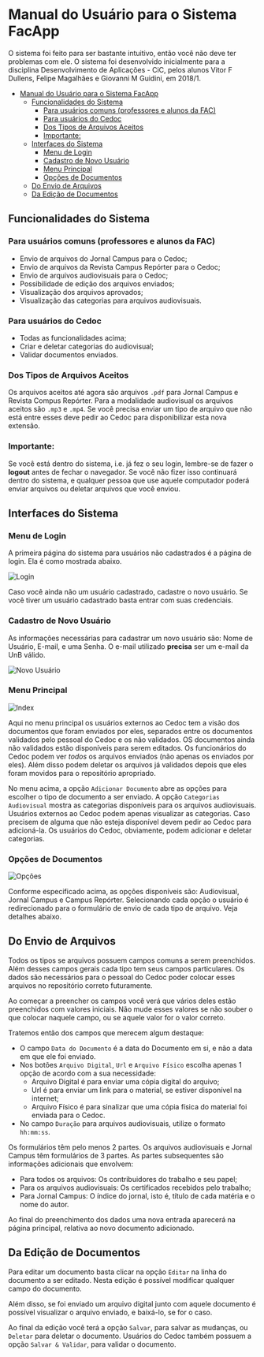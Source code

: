 # Manual do Usuário para o Sistema FacApp

O sistema foi feito para ser bastante intuitivo, então você não deve ter problemas com ele. 
O sistema foi desenvolvido inicialmente para a disciplina Desenvolvimento de Aplicações - CiC, pelos alunos Vitor F Dullens, Felipe Magalhães e Giovanni M Guidini, em 2018/1.

- [Manual do Usuário para o Sistema FacApp](#manual-do-usu%C3%A1rio-para-o-sistema-facapp)
    - [Funcionalidades do Sistema](#funcionalidades-do-sistema)
        - [Para usuários comuns (professores e alunos da FAC)](#para-usu%C3%A1rios-comuns-professores-e-alunos-da-fac)
        - [Para usuários do Cedoc](#para-usu%C3%A1rios-do-cedoc)
        - [Dos Tipos de Arquivos Aceitos](#dos-tipos-de-arquivos-aceitos)
        - [Importante:](#importante)
    - [Interfaces do Sistema](#interfaces-do-sistema)
        - [Menu de Login](#menu-de-login)
        - [Cadastro de Novo Usuário](#cadastro-de-novo-usu%C3%A1rio)
        - [Menu Principal](#menu-principal)
        - [Opções de Documentos](#op%C3%A7%C3%B5es-de-documentos)
    - [Do Envio de Arquivos](#do-envio-de-arquivos)
    - [Da Edição de Documentos](#da-edi%C3%A7%C3%A3o-de-documentos)

## Funcionalidades do Sistema
### Para usuários comuns (professores e alunos da FAC)
- Envio de arquivos do Jornal Campus para o Cedoc;
- Envio de arquivos da Revista Campus Repórter para o Cedoc;
- Envio de arquivos audiovisuais para o Cedoc;
- Possibilidade de edição dos arquivos enviados;
- Visualização dos arquivos aprovados;
- Visualização das categorias para arquivos audiovisuais.

### Para usuários do Cedoc
- Todas as funcionalidades acima;
- Criar e deletar categorias do audiovisual;
- Validar documentos enviados.

### Dos Tipos de Arquivos Aceitos
Os arquivos aceitos até agora são arquivos `.pdf` para Jornal Campus e Revista Compus Repórter. Para a modalidade audiovisual os arquivos aceitos são `.mp3` e `.mp4`. Se você precisa enviar um tipo de arquivo que não está entre esses deve pedir ao Cedoc para disponibilizar esta nova extensão.

### Importante: 
Se você está dentro do sistema, i.e. já fez o seu login, lembre-se de fazer o **logout** antes de fechar o navegador. Se você não fizer isso continuará dentro do sistema, e qualquer pessoa que use aquele computador poderá enviar arquivos ou deletar arquivos que você enviou.

## Interfaces do Sistema
### Menu de Login

A primeira página do sistema para usuários não cadastrados é a página de login. Ela é como mostrada abaixo. 

![Login](assets/login.png)

Caso você ainda não um usuário cadastrado, cadastre o novo usuário. Se você tiver um usuário cadastrado basta entrar com suas credenciais.

### Cadastro de Novo Usuário

As informações necessárias para cadastrar um novo usuário são: Nome de Usuário, E-mail, e uma Senha.
O e-mail utilizado **precisa** ser um e-mail da UnB válido.

![Novo Usuário](assets/novoUsuario.png)

### Menu Principal

![Index](assets/index.png)

Aqui no menu principal os usuários externos ao Cedoc tem a visão dos documentos que foram enviados por eles, separados entre os documentos validados pelo pessoal do Cedoc e os não validados. OS documentos ainda não validados estão disponíveis para serem editados. Os funcionários do Cedoc podem ver *todos* os arquivos enviados (não apenas os enviados por eles). Além disso podem deletar os arquivos já validados depois que eles foram movidos para o repositório apropriado.

No menu acima, a opção `Adicionar Documento` abre as opções para escolher o tipo de documento a ser enviado. A opção `Categorias Audiovisual` mostra as categorias disponíveis para os arquivos audiovisuais. Usuários externos ao Cedoc podem apenas visualizar as categorias. Caso precisem de alguma que não esteja disponível devem pedir ao Cedoc para adicioná-la. Os usuários do Cedoc, obviamente, podem adicionar e deletar categorias.

### Opções de Documentos

![Opções](assets/option.png)

Conforme especificado acima, as opções disponíveis são: Audiovisual, Jornal Campus e Campus Repórter. Selecionando cada opção o usuário é redirecionado para o formulário de envio de cada tipo de arquivo. Veja detalhes abaixo.

## Do Envio de Arquivos

Todos os tipos se arquivos possuem campos comuns a serem preenchidos. Além desses campos gerais cada tipo tem seus campos particulares. Os dados são necessários para o pessoal do Cedoc poder colocar esses arquivos no repositório correto futuramente. 

Ao começar a preencher os campos você verá que vários deles estão preenchidos com valores iniciais. Não mude esses valores se não souber o que colocar naquele campo, ou se aquele valor for o valor correto.

Tratemos então dos campos que merecem algum destaque:
- O campo `Data do Documento` é a data do Documento em si, e não a data em que ele foi enviado.
- Nos botões `Arquivo Digital`, `Url` e `Arquivo Físico` escolha apenas 1 opção de acordo com a sua necessidade: 
    - Arquivo Digital é para enviar uma cópia digital do arquivo;
    - Url é para enviar um link para o material, se estiver disponível na internet;
    - Arquivo Físico é para sinalizar que uma cópia física do material foi enviada para o Cedoc.
- No campo `Duração` para arquivos audiovisuais, utilize o formato `hh:mm:ss`.

Os formulários têm pelo menos 2 partes. Os arquivos audiovisuais e Jornal Campus têm formulários de 3 partes. As partes subsequentes são informações adicionais que envolvem:

- Para todos os arquivos: Os contribuidores do trabalho e seu papel;
- Para os arquivos audiovisuais: Os certificados recebidos pelo trabalho;
- Para Jornal Campus: O índice do jornal, isto é, título de cada matéria e o nome do autor.

Ao final do preenchimento dos dados uma nova entrada aparecerá na página principal, relativa ao novo documento adicionado.

## Da Edição de Documentos

Para editar um documento basta clicar na opção `Editar` na linha do documento a ser editado. Nesta edição é possível modificar qualquer campo do documento.

Além disso, se foi enviado um arquivo digital junto com aquele documento é possível visualizar o arquivo enviado, e baixá-lo, se for o caso.

Ao final da edição você terá a opção `Salvar`, para salvar as mudanças, ou `Deletar` para deletar o documento. Usuários do Cedoc também possuem a opção `Salvar & Validar`, para validar o documento.